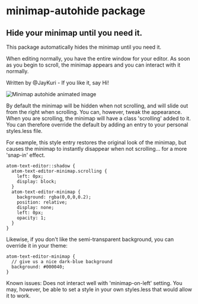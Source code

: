 # minimap-autohide package

## Hide your minimap until you need it.

This package automatically hides the minimap until you need it.

When editing normally, you have the entire window for your editor. As soon as you begin to scroll, the minimap appears and you can interact with it normally.

Written by @JayKuri - If you like it, say Hi!

![Minimap autohide animated image](https://raw.githubusercontent.com/jayk/minimap-autohide/master/screenshot.gif)

By default the minimap will be hidden when not scrolling, and will slide out from the right when scrolling.  You can, however, tweak the appearance. When you are scrolling, the minimap will have a class 'scrolling' added to it. You can therefore override the default by adding an entry to your personal styles.less file.

For example, this style entry restores the original look of the minimap, but causes the minimap to instantly disappear when not scrolling... for a more 'snap-in' effect.

    atom-text-editor::shadow {
      atom-text-editor-minimap.scrolling {
        left: 0px;
        display: block;
      }
      atom-text-editor-minimap {
        background: rgba(0,0,0,0.2);
        position: relative;
        display: none;
        left: 0px;
        opacity: 1;
      }
    }

Likewise, if you don't like the semi-transparent background, you can override it in your theme:

    atom-text-editor-minimap {
      // give us a nice dark-blue background
      background: #000040;
    }

Known issues: Does not interact well with 'minimap-on-left' setting. You may, however, be able to set a style in your own styles.less that would allow it to work.

